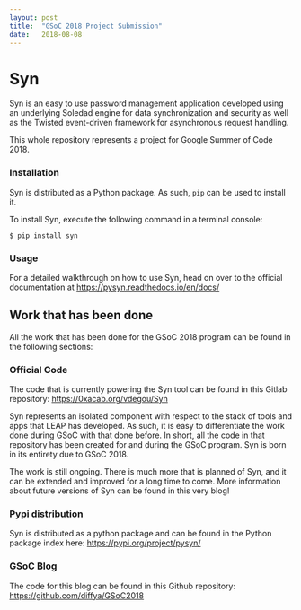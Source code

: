 ```yaml
---
layout: post
title:  "GSoC 2018 Project Submission"
date:   2018-08-08
---
```


# Syn

Syn is an easy to use password management application developed using an underlying Soledad engine for data 
synchronization and security as well as the Twisted event-driven framework for asynchronous request handling.

This whole repository represents a project for Google Summer of Code 2018. 

### Installation

Syn is distributed as a Python package. As such, ``pip`` can be used to install it.

To install Syn, execute the following command in a terminal console:

    $ pip install syn

### Usage

For a detailed walkthrough on how to use Syn, head on over to the official documentation at 
https://pysyn.readthedocs.io/en/docs/

## Work that has been done

All the work that has been done for the GSoC 2018 program can be found in the following sections:

### Official Code

The code that is currently powering the Syn tool can be found in this Gitlab repository: https://0xacab.org/vdegou/Syn

Syn represents an isolated component with respect to the stack of tools and apps that LEAP has developed. As such, it 
is easy to differentiate the work done during GSoC with that done before. In short, all the code in that repository 
has been created for and during the GSoC program. Syn is born in its entirety due to GSoC 2018.

The work is still ongoing. There is much more that is planned of Syn, and it can be extended and improved for a long time to come. More information about future versions of Syn can be found in this very blog!

### Pypi distribution

Syn is distributed as a python package and can be found in the Python package index here: 
https://pypi.org/project/pysyn/

### GSoC Blog

The code for this blog can be found in this Github repository: https://github.com/diffya/GSoC2018



